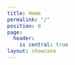 ```yaml
---
title: Home
permalink: "/"
position: 0
page:
  header:
    is central: true
layout: showcase
---
```


